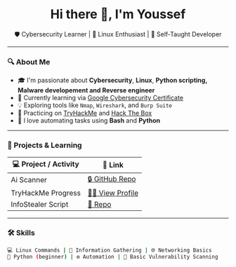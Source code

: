 <h1 align="center">Hi there 👋, I'm Youssef</h1>

<p align="center">
  🛡️ Cybersecurity Learner | 🐧 Linux Enthusiast | 🧠 Self-Taught Developer  
</p>

---

### 🔍 About Me

- 🎓 I'm passionate about **Cybersecurity**, **Linux**, **Python scripting, Malware developement and Reverse engineer**
- 🧰 Currently learning via [Google Cybersecurity Certificate](https://www.coursera.org/professional-certificates/google-cybersecurity)
- 💡 Exploring tools like `Nmap`, `Wireshark`, and `Burp Suite`
- 🌱 Practicing on [TryHackMe](https://tryhackme.com/) and [Hack The Box](https://www.hackthebox.com/)
- 🧪 I love automating tasks using **Bash** and **Python**

---

### 🚀 Projects & Learning

| 💻 Project / Activity | 🔗 Link |
|-----------------------|--------|
| Ai Scanner            | [🔒 GitHub Repo](https://github.com/CiND2R1/AI-Scanner-MRCX-OsVersion)  
| TryHackMe Progress    | [👨‍💻 View Profile](https://tryhackme.com/p/cind2r1)  
| InfoStealer Script    | [🐍 Repo](https://github.com/CiND2R1/InfoStealer-By-Me-Using-Pythom)

---

### 🛠️ Skills

```bash
💻 Linux Commands | 🔎 Information Gathering | 🌐 Networking Basics
🐍 Python (beginner) | ⚙️ Automation | 🔐 Basic Vulnerability Scanning

